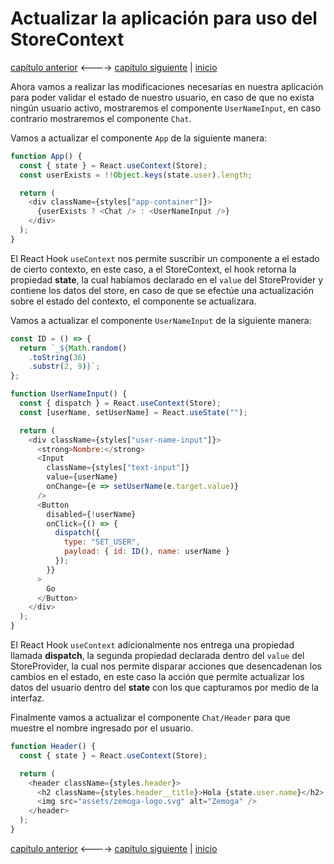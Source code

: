 # Actualizar la aplicación para uso del StoreContext

[capítulo anterior](Chapter_06.md) <----> [capítulo siguiente](Chapter_08.md) | [inicio](README.md)

Ahora vamos a realizar las modificaciones necesarias en nuestra aplicación para poder validar el estado de nuestro usuario, en caso de que no exista ningún usuario activo, mostraremos el componente `UserNameInput`, en caso contrario mostraremos el componente `Chat`.

Vamos a actualizar el componente `App` de la siguiente manera:

```javascript
function App() {
  const { state } = React.useContext(Store);
  const userExists = !!Object.keys(state.user).length;

  return (
    <div className={styles["app-container"]}>
      {userExists ? <Chat /> : <UserNameInput />}
    </div>
  );
}
```

El React Hook `useContext` nos permite suscribir un componente a el estado de cierto contexto, en este caso, a el StoreContext, el hook retorna la propiedad **state**, la cual habíamos declarado en el `value` del StoreProvider y contiene los datos del store, en caso de que se efectúe una actualización sobre el estado del contexto, el componente se actualizara.

Vamos a actualizar el componente `UserNameInput` de la siguiente manera:

```javascript
const ID = () => {
  return `_${Math.random()
    .toString(36)
    .substr(2, 9)}`;
};

function UserNameInput() {
  const { dispatch } = React.useContext(Store);
  const [userName, setUserName] = React.useState("");

  return (
    <div className={styles["user-name-input"]}>
      <strong>Nombre:</strong>
      <Input
        className={styles["text-input"]}
        value={userName}
        onChange={e => setUserName(e.target.value)}
      />
      <Button
        disabled={!userName}
        onClick={() => {
          dispatch({
            type: "SET_USER",
            payload: { id: ID(), name: userName }
          });
        }}
      >
        Go
      </Button>
    </div>
  );
}
```

El React Hook `useContext` adicionalmente nos entrega una propiedad llamada **dispatch**, la segunda propiedad declarada dentro del `value` del StoreProvider, la cual nos permite disparar acciones que desencadenan los cambios en el estado, en este caso la acción que permite actualizar los datos del usuario dentro del **state** con los que capturamos por medio de la interfaz.

Finalmente vamos a actualizar el componente `Chat/Header` para que muestre el nombre ingresado por el usuario.

```javascript
function Header() {
  const { state } = React.useContext(Store);

  return (
    <header className={styles.header}>
      <h2 className={styles.header__title}>Hola {state.user.name}</h2>
      <img src="assets/zemoga-logo.svg" alt="Zemoga" />
    </header>
  );
}
```

[capítulo anterior](Chapter_06.md) <----> [capítulo siguiente](Chapter_08.md) | [inicio](README.md)
